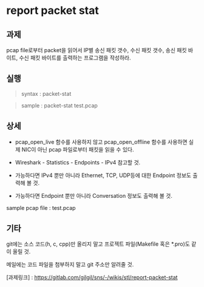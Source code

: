 report packet stat
======================

## 과제
pcap file로부터 packet을 읽어서 IP별 송신 패킷 갯수, 수신 패킷 갯수, 송신 패킷 바이트, 수신 패킷 바이트를 출력하는 프로그램을 작성하라.

## 실행
> syntax : packet-stat <pcap file>

> sample : packet-stat test.pcap

## 상세
* pcap_open_live 함수를 사용하지 않고 pcap_open_offline 함수를 사용하면 실제 NIC이 아닌 pcap 파일로부터 패킷을 읽을 수 있다.

* Wireshark - Statistics - Endpoints - IPv4 참고할 것.

* 가능하다면 IPv4 뿐만 아니라 Ethernet, TCP, UDP등에 대한 Endpoint 정보도 출력해 볼 것.

* 가능하다면 Endpoint 뿐만 아니라 Conversation 정보도 출력해 볼 것.

sample pcap file : test.pcap

## 기타
git에는 소스 코드(h, c, cpp)만 올리지 말고 프로젝트 파일(Makefile 혹은 *.pro)도 같이 올릴 것.

메일에는 코드 파일을 첨부하지 말고 git 주소만 알려줄 것.

[과제링크] : <https://gitlab.com/gilgil/sns/-/wikis/stl/report-packet-stat>
